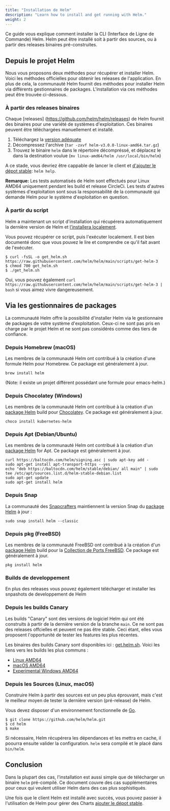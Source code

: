```yaml
---
title: "Installation de Helm"
description: "Learn how to install and get running with Helm."
weight: 2
---
```


Ce guide vous explique comment installer la CLI (Interface de Ligne de Commande) Helm. Helm peut être installé soit à partir des sources, ou à partir des releases binaires pré-construites.

## Depuis le projet Helm

Nous vous proposons deux méthodes pour récupérer et installer Helm. Voici les méthodes officielles pour obtenir les releases de l'application. En plus de cela, la communauté Helm
fournit des méthodes pour installer Helm via différents gestionnaires de packages. L'installation via ces méthodes peut être trouvée ci-dessous.

### À partir des releases binaires

Chaque [releases] (https://github.com/helm/helm/releases) de Helm fournit des binaires pour une variété de systèmes d'exploitation. Ces binaires peuvent être téléchargées manuellement
et installé.

1. Téléchargez la [version adéquate](https://github.com/helm/helm/releases)
2. Décompressez l'archive (`tar -zxvf helm-v3.0.0-linux-amd64.tar.gz`)
3. Trouvez le binaire `helm` dans le répertoire décompréssé, et déplacez le dans la destination voulue (`mv linux-amd64/helm /usr/local/bin/helm`)

A ce stade, vous devriez être cappable de lancer le client et [d'ajouter le dépot stable](https://helm.sh/docs/intro/quickstart/#initialize-a-helm-chart-repository): `helm help`.

**Remarque:** Les tests automatisés de Helm sont effectués pour Linux AMD64 uniquement pendant les build et release CircleCi. Les tests d'autres systèmes d'exploitation sont sous la responsabilité de la communauté qui demande Helm pour le système d'exploitation en question.

### À partir du script

Helm a maintenant un script d'installation qui récupérera automatiquement la dernière version de Helm et [l'installera localement](https://raw.githubusercontent.com/helm/helm/main/scripts/get-helm-3).

Vous pouvez récupérer ce script, puis l'exécuter localement. Il est bien documenté donc que vous pouvez le lire et comprendre ce qu'il fait avant de l'exécuter.

```console
$ curl -fsSL -o get_helm.sh https://raw.githubusercontent.com/helm/helm/main/scripts/get-helm-3
$ chmod 700 get_helm.sh
$ ./get_helm.sh
```

Oui, vous pouvez également `curl https://raw.githubusercontent.com/helm/helm/main/scripts/get-helm-3 | bash` si vous aimez vivre dangereusement.

## Via les gestionnaires de packages

La communauté Helm offre la possibilité d'installer Helm via le gestionnaire de packages de votre système d'exploitation. Ceux-ci ne sont pas pris en charge par le projet Helm et ne sont pas considérés comme des tiers de confiance.

### Depuis Homebrew (macOS)

Les membres de la communauté Helm ont contribué à la création d'une formule Helm pour Homebrew. Ce package est généralement à jour.

```console
brew install helm
```

(Note: il existe un projet différent possédant une formule pour emacs-helm.)

### Depuis Chocolatey (Windows)

Les membres de la communauté Helm ont contribué à la création d'un [package Helm](https://chocolatey.org/packages/kubernetes-helm) build pour [Chocolatey](https://chocolatey.org/). Ce package est généralement à jour.

```console
choco install kubernetes-helm
```

### Depuis Apt (Debian/Ubuntu)

Les membres de la communauté Helm ont contribué à la création d'un [package Helm](https://helm.baltorepo.com/stable/debian/) for Apt. Ce package est généralement à jour.

```console
curl https://baltocdn.com/helm/signing.asc | sudo apt-key add -
sudo apt-get install apt-transport-https --yes
echo "deb https://baltocdn.com/helm/stable/debian/ all main" | sudo tee /etc/apt/sources.list.d/helm-stable-debian.list
sudo apt-get update
sudo apt-get install helm
```

### Depuis Snap

La communauté des [Snapcrafters](https://github.com/snapcrafters) maintiennent la version Snap du [package Helm](https://snapcraft.io/helm) à jour :

```console
sudo snap install helm --classic
```

### Depuis pkg (FreeBSD)

Les membres de la communauté FreeBSD ont contribué à la création d'un [package Helm](https://www.freshports.org/sysutils/helm) build pour la [Collection de Ports FreeBSD](https://man.freebsd.org/ports). Ce package est généralement à jour.

```console
pkg install helm
```

### Builds de developpement

En plus des releases vous pouvez également télécharger et installer les snpashots de developpement de Helm

### Depuis les builds Canary

Les builds "Canary" sont des versions de logiciel Helm qui ont été construits à partir de la dernière version de la branche `main`. Ce ne sont pas des releases offcielles et peuvent ne pas être stable. Ceci étant, elles vous proposent l'opportunité de tester les features les plus récentes.

Les binaires des builds Canary sont disponibles ici : [get.helm.sh](https://get.helm.sh). Voici les liens vers les builds les plus communs :

- [Linux AMD64](https://get.helm.sh/helm-canary-linux-amd64.tar.gz)
- [macOS AMD64](https://get.helm.sh/helm-canary-darwin-amd64.tar.gz)
- [Experimental Windows AMD64](https://get.helm.sh/helm-canary-windows-amd64.zip)

### Depuis les Sources (Linux, macOS)

Construire Helm à partir des sources est un peu plus éprouvant, mais c'est le meilleur moyen de tester la dernière version (pré-release) de Helm.

Vous devez disposer d'un environnement fonctionnelle de [Go](https://golang.org/doc/install).

```console
$ git clone https://github.com/helm/helm.git
$ cd helm
$ make
```

Si nécessaire, Helm récupérera les dépendances et les mettra en cache, il poourra ensuite valider la configuration. `helm` sera compilé et le placé dans` bin/helm`.

## Conclusion

Dans la plupart des cas, l'installation est aussi simple que de télécharger un binaire `helm` pré-compilé. Ce document couvre des cas supplémentaires pour ceux qui veulent utiliser Helm dans des cas plus sophistiqués.

Une fois que le client Helm est installé avec succès, vous pouvez passer à l'utilisation de Helm pour gérer des Charts [ajouter le dépot stable](https://helm.sh/docs/intro/quickstart/#initialize-a-helm-chart-repository).
